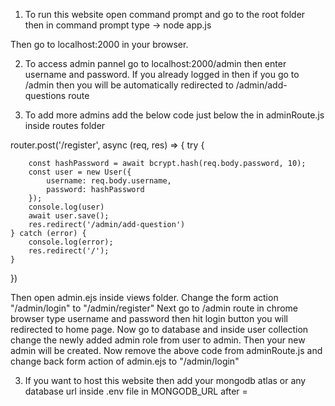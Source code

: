 1. To run this website open command prompt and go to the root folder then in command prompt type ->   node app.js

Then go to localhost:2000 in your browser.

2. To access admin pannel go to localhost:2000/admin then enter username and password.
If you already logged in then if you go to /admin then you will be automatically redirected to /admin/add-questions route

3. To add more admins add the below code just below the  in adminRoute.js inside routes folder

router.post('/register', async (req, res) => {
    try {

        const hashPassword = await bcrypt.hash(req.body.password, 10);
        const user = new User({
            username: req.body.username,
            password: hashPassword
        });
        console.log(user)
        await user.save();
        res.redirect('/admin/add-question')
    } catch (error) {
        console.log(error);
        res.redirect('/');
    }
})

Then open admin.ejs inside views folder. Change the form action "/admin/login" to "/admin/register" 
Next go to /admin route in chrome browser type username and password then hit login button you will redirected to home page.
Now go to database and inside user collection change the newly added admin role from user to admin.
Then your new admin will be created.
Now remove the above code from adminRoute.js and change back form action of admin.ejs to "/admin/login"


3. If you want to host this website then add your mongodb atlas or any database url inside .env file in MONGODB_URL after =
